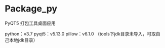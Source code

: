 # Package_py
PyQT5 打包工具桌面应用

python：v3.7    pyqt5：v5.13.0    pillow：v6.1.0
（tools下jdk目录未导入，可取自己本地jdk目录）

